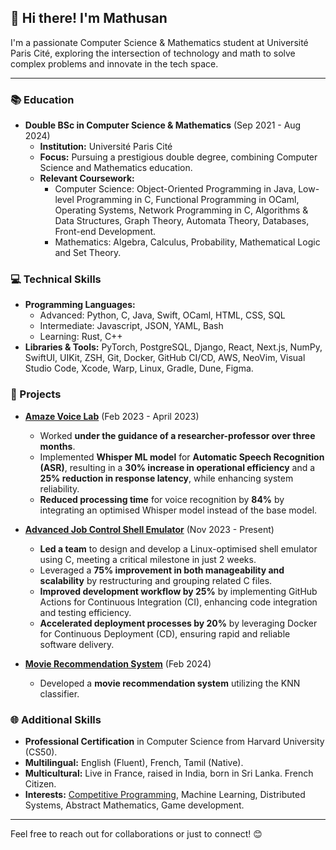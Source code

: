 ## 👋 Hi there! I'm Mathusan

I'm a passionate Computer Science & Mathematics student at Université Paris Cité, exploring the intersection of technology and math to solve complex problems and innovate in the tech space.

---

### 📚 Education

- **Double BSc in Computer Science & Mathematics** (Sep 2021 - Aug 2024)
  - **Institution:** Université Paris Cité
  - **Focus:** Pursuing a prestigious double degree, combining Computer Science and Mathematics education.
  - **Relevant Coursework:**
    - Computer Science: Object-Oriented Programming in Java, Low-level Programming in C, Functional Programming in OCaml, Operating Systems, Network Programming in C, Algorithms & Data Structures, Graph Theory, Automata Theory, Databases, Front-end Development.
    - Mathematics: Algebra, Calculus, Probability, Mathematical Logic and Set Theory.

### 💻 Technical Skills

- **Programming Languages:**
  - Advanced: Python, C, Java, Swift, OCaml, HTML, CSS, SQL
  - Intermediate: Javascript, JSON, YAML, Bash
  - Learning: Rust, C++
- **Libraries & Tools:** PyTorch, PostgreSQL, Django, React, Next.js, NumPy, SwiftUI, UIKit, ZSH, Git, Docker, GitHub CI/CD, AWS, NeoVim, Visual Studio Code, Xcode, Warp, Linux, Gradle, Dune, Figma.

### 🌟 Projects

- **[Amaze Voice Lab](https://github.com/mathusanMe/Amaze-Voice-Lab)** (Feb 2023 - April 2023)
  - Worked **under the guidance of a researcher-professor over three months**.
  - Implemented **Whisper ML model** for **Automatic Speech Recognition (ASR)**, resulting in a **30% increase in operational efficiency** and a **25% reduction in response latency**, while enhancing system reliability.
  - **Reduced processing time** for voice recognition by **84%** by integrating an optimised Whisper model instead of the base model.

- **[Advanced Job Control Shell Emulator](https://github.com/mathusanMe/Job-Control-Shell-Emulator)** (Nov 2023 - Present)
  - **Led a team** to design and develop a Linux-optimised shell emulator using C, meeting a critical milestone in just 2 weeks.
  - Leveraged a **75% improvement in both manageability and scalability** by restructuring and grouping related C files.
  - **Improved development workflow by 25%** by implementing GitHub Actions for Continuous Integration (CI), enhancing code integration and testing efficiency.
  - **Accelerated deployment processes by 20%** by leveraging Docker for Continuous Deployment (CD), ensuring rapid and reliable software delivery.

- **[Movie Recommendation System](https://github.com/mathusanMe/Movie-Recommendation-System)** (Feb 2024)
  - Developed a **movie recommendation system** utilizing the KNN classifier.

### 🌐 Additional Skills

- **Professional Certification** in Computer Science from Harvard University (CS50).
- **Multilingual:** English (Fluent), French, Tamil (Native).
- **Multicultural:** Live in France, raised in India, born in Sri Lanka. French Citizen.
- **Interests:** [Competitive Programming](https://github.com/mathusanMe/LeetCode), Machine Learning, Distributed Systems, Abstract Mathematics, Game development.

---

Feel free to reach out for collaborations or just to connect! 😊
